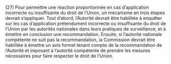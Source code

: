 (27) Pour permettre une réaction proportionnée en cas d’application incorrecte ou insuffisante du droit de l’Union, un mécanisme en trois étapes devrait s’appliquer. Tout d’abord, l’Autorité devrait être habilitée à enquêter sur les cas d’application prétendument incorrecte ou insuffisante du droit de l’Union par les autorités nationales dans leurs pratiques de surveillance, et à émettre en conclusion une recommandation. Ensuite, si l’autorité nationale compétente ne suit pas la recommandation, la Commission devrait être habilitée à émettre un avis formel tenant compte de la recommandation de l’Autorité et imposant à l’autorité compétente de prendre les mesures nécessaires pour faire respecter le droit de l’Union.